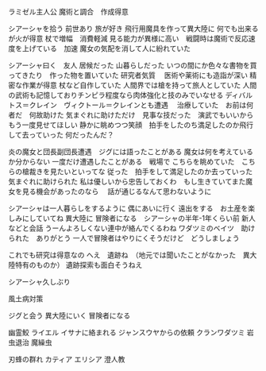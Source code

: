 ラミゼル主人公
魔術と調合　作成得意

シアーシャを拾う
前世あり
旅が好き
飛行用魔具を作って異大陸に
何でも出来るが火が得意
杖で増幅　消費軽減
見る能力が異様に高い　戦闘時は魔術で反応速度を上げている　加速
魔女の気配を消して人に紛れていた

シアーシャ曰く　友人
居候だった
山暮らしだった
いつの間にか色々な書物を買ってきたり　作った物を置いていた
研究者気質　
医術や薬術にも造詣が深い
精密な作業が得意
杖など自作していた
人間界では槍を持って旅人としていた
人間の武術も記憶しておりチンピラ程度なら肉体強化と技のみでいなせる
ディバルトス＝クレイン　ヴィクトール＝クレインとも遭遇　
治療していた　お前は何者だ　何故助けた
気まぐれに助けただけ　見事な技だった　演武でもいいからもう一度見せてほしい
静かに眺めつつ笑顔　拍手をしたのち満足したのか飛行して去っていった
何だったんだ？

炎の魔女と団長副団長遭遇　ジグには語ったことがある
魔女は何を考えているか分からない
一度だけ遭遇したことがある　戦場で
こちらを眺めていた　こちらの槍裁きを見たいといってな
従った　拍手をして満足したのか去っていった　気まぐれに助けられた
私は優しいから忠告しておくわ　もし生きていてまた魔女を見る機会があったのなら　
話が通じるなんて思わないように


シアーシャは一人暮らしをするように
偶にあいに行く
遠出をする　お土産を楽しみにしていてね
異大陸に
冒険者になる　シアーシャの半年-1年くらい前
新人などと会話
うーんよろしくない連中が絡んでくるわね
ワダツミのベイツ　助けられた　ありがとう
一人で冒険者はやりにくそうだけど　どうしましょう

これでも研究は得意なの
へえ　遺跡ね　（地元では聞いたことがなかった　異大陸特有のものか）
遺跡探索も面白そうねえ

シアーシャ久しぶり




風土病対策




ジグと会う
異大陸にいく
冒険者になる

幽霊鮫
ライエル
イサナに絡まれる
ジャンスウヤからの依頼
クランワダツミ
岩虫退治
魔繰虫


刃蜂の群れ
カティア
エリシア
澄人教




